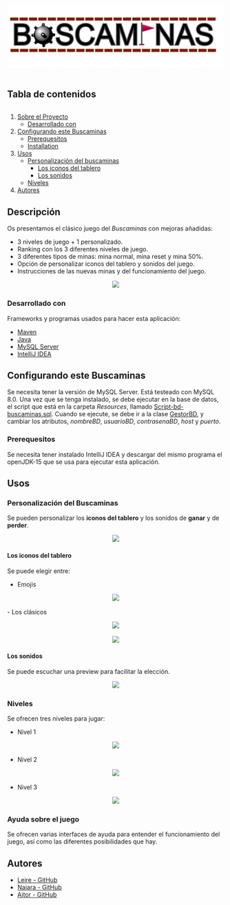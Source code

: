 ![logo]

<!-- TABLE OF CONTENTS -->
  <summary><h2 style="display: inline-block">Tabla de contenidos</h2></summary>
  <ol>
    <li>
      <a href="#descripcion">Sobre el Proyecto</a>
      <ul>
        <li><a href="#desarrollado-con">Desarrollado con</a></li>
      </ul>
    </li>
    <li>
      <a href="#configurando-este-buscaminas">Configurando este Buscaminas</a>
      <ul>
        <li><a href="#prerequesitos">Prerequesitos</a></li>
        <li><a href="#installation">Installation</a></li>
      </ul>
    </li>
    <li>
        <a href="#usos">Usos</a>
        <ul>
            <li><a href="#personalizacion-del-buscaminas">Personalización del buscaminas</a>
                <ul>
                    <li><a href="#los-iconos-del-tablero">Los iconos del tablero</a></li>
                    <li><a href="#los-sonidos">Los sonidos</a></li>
                </ul>
            </li>
            <li><a href="#niveles">Niveles</a></li>
        </ul>
    </li>
    <li><a href="#autores">Autores</a></li>
  </ol>

## Descripción

Os presentamos el clásico juego del *Buscaminas* con mejoras añadidas:

- 3 niveles de juego + 1 personalizado. 
- Ranking con los 3 diferentes niveles de juego.
- 3 diferentes tipos de minas: mina normal, mina reset y mina 50%.
- Opción de personalizar iconos del tablero y sonidos del juego.
- Instrucciones de las nuevas minas y del funcionamiento del juego.



<p align="center">
  <img src="https://raw.githubusercontent.com/NaiaraManeiro/BuscaminasSimple/feature/readme/images/ventana_nivel1_jugada.png?token=AKRAPAFXK4SPQ2AKZMCE3ALAD7H2O">
</p>

### Desarrollado con
Frameworks y programas usados para hacer esta aplicación:
* [Maven](https://maven.apache.org)
* [Java](https://www.java.com)
* [MySQL Server](https://www.mysql.com)
* [IntelliJ IDEA](https://www.jetbrains.com)


<!-- GETTING STARTED -->
## Configurando este Buscaminas

Se necesita tener la versión de MySQL Server. Está testeado con MySQL 8.0. Una vez que se tenga instalado, 
se debe ejecutar en la base de datos, el script que está en la carpeta _Resources_, llamado [Script-bd-buscaminas.sql](https://github.com/NaiaraManeiro/BuscaminasSimple/blob/master/src/main/resources/Script-bd-buscaminas.sql).
Cuando se ejecute, se debe ir a la clase [GestorBD](https://github.com/NaiaraManeiro/BuscaminasSimple/blob/master/src/main/java/packControlador/GestorBD.java), y cambiar los atributos, _nombreBD_, _usuarioBD_, _contrasenaBD_, _host_ y _puerto_.

### Prerequesitos
Se necesita tener instalado IntelliJ IDEA y descargar del mismo programa el openJDK-15 que se usa para ejecutar esta aplicación.

<!-- USAGE EXAMPLES -->
## Usos

### Personalización del Buscaminas
Se pueden personalizar los **iconos del tablero** y los sonidos de **ganar** y de **perder**.

<p align="center">
  <img src="https://raw.githubusercontent.com/NaiaraManeiro/BuscaminasSimple/feature/readme/images/ventana_iconos.png?token=AKRAPAGICXCA5JY45ZP3JJ3AD7H2O">
</p>

#### Los iconos del tablero
Se puede elegir entre:
- Emojis

<p align="center">
  <img src="https://raw.githubusercontent.com/NaiaraManeiro/BuscaminasSimple/feature/readme/images/ventana_buscaminas_emoji.png?token=AKRAPAHSN2J2QYEJIN7ZWOLAD7H2W"/>
</p>
- Los clásicos

<p align="center">
  <img src="https://raw.githubusercontent.com/NaiaraManeiro/BuscaminasSimple/feature/readme/images/ventana_buscaminas_classic2.png?token=AKRAPACFG6GKMPXXRUKD2MTAD7H2Y"/>
</p>

<p align="center">
  <img src="https://raw.githubusercontent.com/NaiaraManeiro/BuscaminasSimple/feature/readme/images/ventana_nivel1_jugada.png?token=AKRAPAFXK4SPQ2AKZMCE3ALAD7H2O"/>
</p>

#### Los sonidos
Se puede escuchar una preview para facilitar la elección.

<p align="center">
<img src="https://raw.githubusercontent.com/NaiaraManeiro/BuscaminasSimple/feature/readme/images/ventana_sonidos.png?token=AKRAPAHUCJC55B5KE6ELYYDAD7H2G" />
</p>


### Niveles

Se ofrecen tres niveles para jugar:

- Nivel 1

<p align="center">
<img src="https://raw.githubusercontent.com/NaiaraManeiro/BuscaminasSimple/feature/readme/images/ventana_nivel1_jugada.png?token=AKRAPAFXK4SPQ2AKZMCE3ALAD7H2O" />
</p>

- Nivel 2

<p align="center">
<img src="https://raw.githubusercontent.com/NaiaraManeiro/BuscaminasSimple/feature/readme/images/ventana_nivel_2.png?token=AKRAPAF5TNORHEEFUYUJYADAD7H2K" />
</p>

- Nivel 3

<p align="center">
<img src="https://raw.githubusercontent.com/NaiaraManeiro/BuscaminasSimple/feature/readme/images/ventana_nivel_3.png?token=AKRAPACD7VQO34XF4M35G2DAD7H2I" />
</p>

### Ayuda sobre el juego
Se ofrecen varias interfaces de ayuda para entender el funcionamiento del juego, así como las diferentes posibilidades que hay.



## Autores
* [Leire - GitHub](https://github.com/leiregonzalez11)
* [Naiara - GitHub](https://github.com/NaiaraManeiro)
* [Aitor - GitHub](https://github.com/aitorjus)

<!-- MARKDOWN LINKS & IMAGES -->
<!-- https://www.markdownguide.org/basic-syntax/#reference-style-links -->
[logo]: images/logo.png
